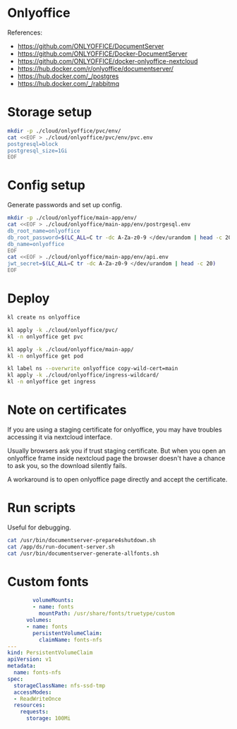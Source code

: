 
# Onlyoffice

References:
- https://github.com/ONLYOFFICE/DocumentServer
- https://github.com/ONLYOFFICE/Docker-DocumentServer
- https://github.com/ONLYOFFICE/docker-onlyoffice-nextcloud
- https://hub.docker.com/r/onlyoffice/documentserver/
- https://hub.docker.com/_/postgres
- https://hub.docker.com/_/rabbitmq

# Storage setup

```bash
mkdir -p ./cloud/onlyoffice/pvc/env/
cat <<EOF > ./cloud/onlyoffice/pvc/env/pvc.env
postgresql=block
postgresql_size=1Gi
EOF
```

# Config setup

Generate passwords and set up config.

```bash
mkdir -p ./cloud/onlyoffice/main-app/env/
cat <<EOF > ./cloud/onlyoffice/main-app/env/postrgesql.env
db_root_name=onlyoffice
db_root_password=$(LC_ALL=C tr -dc A-Za-z0-9 </dev/urandom | head -c 20)
db_name=onlyoffice
EOF
cat <<EOF > ./cloud/onlyoffice/main-app/env/api.env
jwt_secret=$(LC_ALL=C tr -dc A-Za-z0-9 </dev/urandom | head -c 20)
EOF
```

# Deploy

```bash
kl create ns onlyoffice

kl apply -k ./cloud/onlyoffice/pvc/
kl -n onlyoffice get pvc

kl apply -k ./cloud/onlyoffice/main-app/
kl -n onlyoffice get pod

kl label ns --overwrite onlyoffice copy-wild-cert=main
kl apply -k ./cloud/onlyoffice/ingress-wildcard/
kl -n onlyoffice get ingress
```

# Note on certificates

If you are using a staging certificate for onlyoffice,
you may have troubles accessing it via nextcloud interface.

Usually browsers ask you if trust staging certificate.
But when you open an onlyoffice frame inside nextcloud page
the browser doesn't have a chance to ask you,
so the download silently fails.

A workaround is to open onlyoffice page directly and accept the certificate.

# Run scripts

Useful for debugging.

```bash
cat /usr/bin/documentserver-prepare4shutdown.sh
cat /app/ds/run-document-server.sh
cat /usr/bin/documentserver-generate-allfonts.sh
```

# Custom fonts

```yaml
        volumeMounts:
        - name: fonts
          mountPath: /usr/share/fonts/truetype/custom
      volumes:
      - name: fonts
        persistentVolumeClaim:
          claimName: fonts-nfs
---
kind: PersistentVolumeClaim
apiVersion: v1
metadata:
  name: fonts-nfs
spec:
  storageClassName: nfs-ssd-tmp
  accessModes:
  - ReadWriteOnce
  resources:
    requests:
      storage: 100Mi
```
